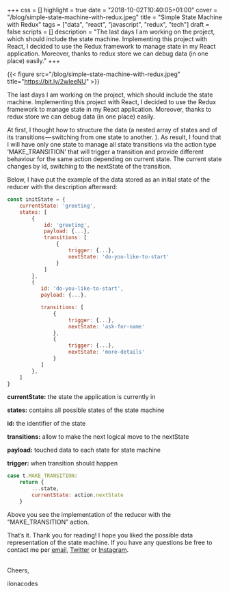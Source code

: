 +++
css = []
highlight = true
date = "2018-10-02T10:40:05+01:00"
cover = "/blog/simple-state-machine-with-redux.jpeg"
title = "Simple State Machine with Redux"
tags = ["data", "react", "javascript", "redux", "tech"]
draft = false
scripts = []
description = "The last days I am working on the project, which should include the state machine. Implementing this project with React, I decided to use the Redux framework to manage state in my React application. Moreover, thanks to redux store we can debug data (in one place) easily."
+++

{{< figure src="/blog/simple-state-machine-with-redux.jpeg" title="https://bit.ly/2wIeeNU" >}}

The last days I am working on the project, which should include the state machine. Implementing this project with React, I decided to use the Redux framework to manage state in my React application. Moreover, thanks to redux store we can debug data (in one place) easily.

<!--more-->

At first, I thought how to structure the data (a nested array of states and of its transitions — switching from one state to another. ). As result, I found that I will have only one state to manage all state transitions via the action type ‘MAKE_TRANSITION’ that will trigger a transition and provide different behaviour for the same action depending on current state. The current state changes by id, switching to the nextState of the transition.

Below, I have put the example of the data stored as an initial state of the reducer with the description afterward:

```javascript
const initState = {
    currentState: 'greeting',
    states: [
        {
            id: 'greeting',
            payload: {...},
            transitions: [
                {
                    trigger: {...},
                    nextState: 'do-you-like-to-start'
                }
            ]
        },
        {
           id: 'do-you-like-to-start',
           payload: {...},

           transitions: [
               {
                    trigger: {...},
                    nextState: 'ask-for-name'
               },
               {
                    trigger: {...},
                    nextState: 'more-details'
               }
           ]
        },
    ]
}
```

**currentState:** the state the application is currently in

**states:** contains all possible states of the state machine

**id:** the identifier of the state

**transitions:** allow to make the next logical move to the nextState

**payload:** touched data to each state for state machine

**trigger:** when transition should happen

```javascript
case t.MAKE_TRANSITION:
    return {
        ...state,
        currentState: action.nextState
    }
```

Above you see the implementation of the reducer with the “MAKE_TRANSITION” action.

That’s it. Thank you for reading! I hope you liked the possible data representation of the state machine. If you have any questions be free to contact me per [email](mailto:ilona@ilonacodes.com), [Twitter](https://twitter.com/ilonacodes) or [Instagram](https://www.instagram.com/ilonacodes/).

<br>
Cheers,

ilonacodes
